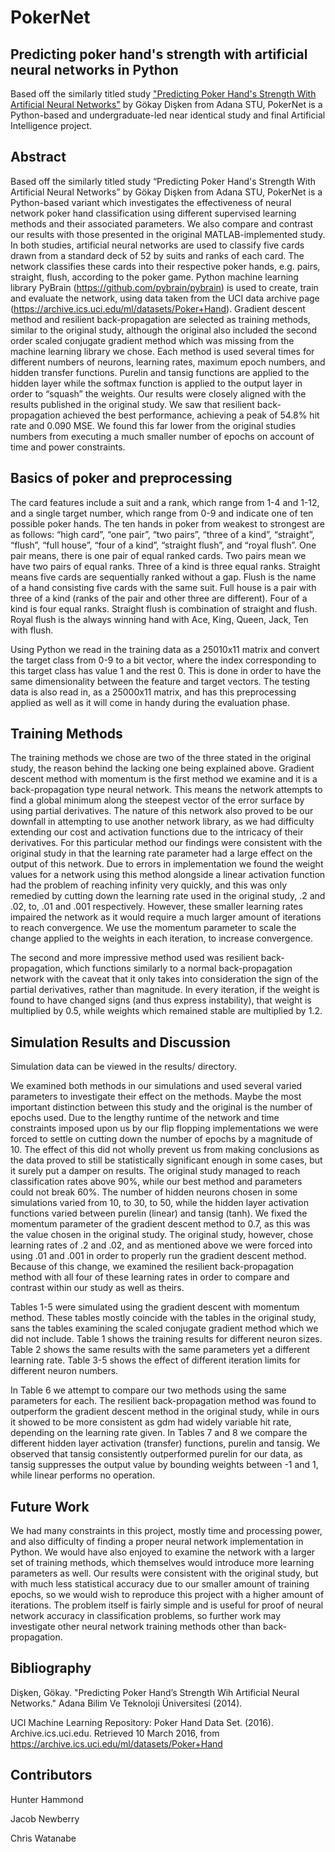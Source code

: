 # PokerNet

## Predicting poker hand's strength with artificial neural networks in Python

Based off the similarly titled study ["Predicting Poker Hand's Strength With Artificial Neural Networks"](bit.ly/1RecknH) by Gökay Dişken from Adana STU, PokerNet is a Python-based and undergraduate-led near identical study and final Artificial Intelligence project.

## Abstract

Based off the similarly titled study “Predicting Poker Hand's Strength With Artificial Neural Networks” by Gökay Dişken from Adana STU, PokerNet is a Python-based variant which investigates the effectiveness of neural network poker hand classification using different supervised learning methods and their associated parameters. We also compare and contrast our results with those presented in the original MATLAB-implemented study. In both studies, artificial neural networks are used to classify five cards drawn from a standard deck of 52 by suits and ranks of each card. The network classifies these cards into their respective poker hands, e.g. pairs, straight, flush, according to the poker game. Python machine learning library PyBrain (https://github.com/pybrain/pybrain) is used to create, train and evaluate the network, using data taken from the UCI data archive page (https://archive.ics.uci.edu/ml/datasets/Poker+Hand). Gradient descent method and resilient back-propagation are selected as training methods, similar to the original study, although the original also included the second order scaled conjugate gradient method which was missing from the machine learning library we chose. Each method is used several times for different numbers of neurons, learning rates, maximum epoch numbers, and hidden transfer functions. Purelin and tansig functions are applied to the hidden layer while the softmax function is applied to the output layer in order to “squash” the weights. Our results were closely aligned with the results published in the original study. We saw that resilient back-propagation achieved the best performance, achieving a peak of 54.8% hit rate and 0.090 MSE. We found this far lower from the original studies numbers from executing a much smaller number of epochs on account of time and power constraints.

## Basics of poker and preprocessing

The card features include a suit and a rank, which range from 1-4 and 1-12, and a single target number, which range from 0-9 and indicate one of ten possible poker hands. The ten hands in poker from weakest to strongest are as follows: “high card”, “one pair”, “two pairs”, “three of a kind”, “straight”, “flush”, “full house”, “four of a kind”, “straight flush”, and “royal flush”. One pair means, there is one pair of equal ranked cards. Two pairs mean we have two pairs of equal ranks. Three of a kind is three equal ranks. Straight means five cards are sequentially ranked without a gap. Flush is the name of a hand consisting five cards with the same suit. Full house is a pair with three of a kind (ranks of the pair and other three are different). Four of a kind is four equal ranks. Straight flush is combination of straight and flush. Royal flush is the always winning hand with Ace, King, Queen, Jack, Ten with flush.

Using Python we read in the training data as a 25010x11 matrix and convert the target class from 0-9 to a bit vector, where the index corresponding to this target class has value 1 and the rest 0. This is done in order to have the same dimensionality between the feature and target vectors. The testing data is also read in, as a 25000x11 matrix, and has this preprocessing applied as well as it will come in handy during the evaluation phase.

## Training Methods

The training methods we chose are two of the three stated in the original study, the reason behind the lacking one being explained above. Gradient descent method with momentum is the first method we examine and it is a back-propagation type neural network. This means the network attempts to find a global minimum along the steepest vector of the error surface by using partial derivatives. The nature of this network also proved to be our downfall in attempting to use another network library, as we had difficulty extending our cost and activation functions due to the intricacy of their derivatives. For this particular method our findings were consistent with the original study in that the learning rate parameter had a large effect on the output of this network. Due to errors in implementation we found the weight values for a network using this method alongside a linear activation function had the problem of reaching infinity very quickly, and this was only remedied by cutting down the learning rate used in the original study, .2 and .02, to, .01 and .001 respectively. However, these smaller learning rates impaired the network as it would require a much larger amount of iterations to reach convergence. We use the momentum parameter to scale the change applied to the weights in each iteration, to increase convergence.

The second and more impressive method used was resilient back-propagation, which functions similarly to a normal back-propagation network with the caveat that it only takes into consideration the sign of the partial derivatives, rather than magnitude. In every iteration, if the weight is found to have changed signs (and thus express instability), that weight is multiplied by 0.5, while weights which remained stable are multiplied by 1.2.

## Simulation Results and Discussion

Simulation data can be viewed in the results/ directory.

We examined both methods in our simulations and used several varied parameters to investigate their effect on the methods. Maybe the most important distinction between this study and the original is the number of epochs used. Due to the lengthy runtime of the network and time constraints imposed upon us by our flip flopping implementations we were forced to settle on cutting down the number of epochs by a magnitude of 10. The effect of this did not wholly prevent us from making conclusions as the data proved to still be statistically significant enough in some cases, but it surely put a damper on results. The original study managed to reach classification rates above 90%, while our best method and parameters could not break 60%. The number of hidden neurons chosen in some simulations varied from 10, to 30, to 50, while the hidden layer activation functions varied between purelin (linear) and tansig (tanh). We fixed the momentum parameter of the gradient descent method to 0.7, as this was the value chosen in the original study. The original study, however, chose learning rates of .2 and .02, and as mentioned above we were forced into using .01 and .001 in order to properly run the gradient descent method. Because of this change, we examined the resilient back-propagation method with all four of these learning rates in order to compare and contrast within our study as well as theirs.

Tables 1-5 were simulated using the gradient descent with momentum method. These tables mostly coincide with the tables in the original study, sans the tables examining the scaled conjugate gradient method which we did not include. Table 1 shows the training results for different neuron sizes. Table 2 shows the same results with the same parameters yet a different learning rate. Table 3-5 shows the effect of different iteration limits for different neuron numbers.

In Table 6 we attempt to compare our two methods using the same parameters for each. The resilient back-propagation method was found to outperform the gradient descent method in the original study, while in ours it showed to be more consistent as gdm had widely variable hit rate, depending on the learning rate given. In Tables 7 and 8 we compare the different hidden layer activation (transfer) functions, purelin and tansig. We observed that tansig consistently outperformed purelin for our data, as tansig suppresses the output value by bounding weights between -1 and 1, while linear performs no operation.

## Future Work

We had many constraints in this project, mostly time and processing power, and also difficulty of finding a proper neural network implementation in Python. We would have also enjoyed to examine the network with a larger set of training methods, which themselves would introduce more learning parameters as well. Our results were consistent with the original study, but with much less statistical accuracy due to our smaller amount of training epochs, so we would wish to reproduce this project with a higher amount of iterations. The problem itself is fairly simple and is useful for proof of neural network accuracy in classification problems, so further work may investigate other neural network training methods other than back-propagation.

## Bibliography

Dişken, Gökay. "Predicting Poker Hand’s Strength Wih Artificial Neural Networks." Adana Bilim Ve Teknoloji Üniversitesi (2014).

UCI Machine Learning Repository: Poker Hand Data Set. (2016). Archive.ics.uci.edu. Retrieved 10 March 2016, from https://archive.ics.uci.edu/ml/datasets/Poker+Hand

## Contributors

Hunter Hammond

Jacob Newberry

Chris Watanabe
